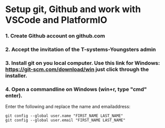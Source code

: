 # Setup git, Github and work with VSCode and PlatformIO

### 1. Create Github account on github.com
### 2. Accept the invitation of the T-systems-Youngsters admin
### 3. Install git on you local computer. Use this link for Windows: https://git-scm.com/download/win just click through the installer.
### 4. Open a commandline on Windows (win+r, type "cmd" enter).
Enter the following and replace the name and emailaddress:
```shell
git config --global user.name "FIRST_NAME LAST_NAME"
git config --global user.email "FIRST_NAME LAST_NAME"

```
